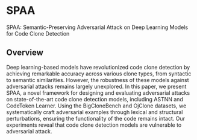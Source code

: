 # SPAA
SPAA: Semantic-Preserving Adversarial Attack on Deep Learning Models for Code Clone Detection
## Overview
Deep learning-based models have revolutionized code clone detection by achieving remarkable accuracy across various clone types, from syntactic to semantic similarities. However, the robustness of these models against adversarial attacks remains largely unexplored. In this paper, we present SPAA, a novel framework for designing and evaluating adversarial attacks on state-of-the-art code clone detection models, including ASTNN and CodeToken Learner. Using the BigCloneBench and OjClone datasets, we systematically craft adversarial examples through lexical and structural perturbations, ensuring the functionality of the code remains intact. Our experiments reveal that code clone detection models are vulnerable to adversarial attack.
